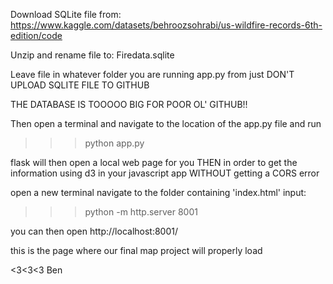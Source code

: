 Download SQLite file from:
https://www.kaggle.com/datasets/behroozsohrabi/us-wildfire-records-6th-edition/code

Unzip and rename file to:
Firedata.sqlite

Leave file in whatever folder you are running app.py from just
DON'T UPLOAD SQLITE FILE TO GITHUB

THE DATABASE IS TOOOOO BIG FOR POOR OL' GITHUB!!

Then open a terminal and navigate to the location of the app.py file and run
>>> python app.py

flask will then open a local web page for you
THEN
in order to get the information using d3 in your javascript app WITHOUT getting a CORS error

open a new terminal
navigate to the folder containing 'index.html'
input:
>>> python -m http.server 8001

you can then open http://localhost:8001/

this is the page where our final map project will properly load


<3<3<3 Ben
